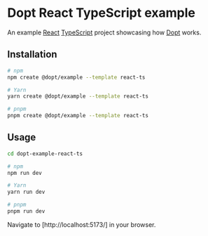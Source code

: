# Dopt React TypeScript example

An example [React](https://react.dev/) [TypeScript](https://www.typescriptlang.org/) project showcasing how [Dopt](https://www.dopt.com/) works.

## Installation

```sh
# npm
npm create @dopt/example --template react-ts

# Yarn
yarn create @dopt/example --template react-ts

# pnpm
pnpm create @dopt/example --template react-ts
```

## Usage

```sh
cd dopt-example-react-ts

# npm
npm run dev

# Yarn
yarn run dev

# pnpm
pnpm run dev
```

Navigate to [http://localhost:5173/] in your browser.
